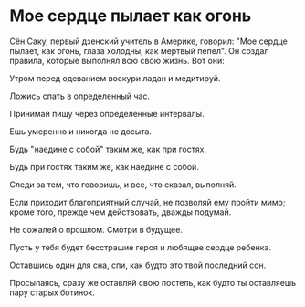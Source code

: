 # Мое сердце пылает как огонь

Сён Саку, первый дзенский учитель в Америке, говорил: "Мое сердце пылает, как огонь, глаза холодны, как мертвый пепел". Он создал правила, которые выполнял всю свою жизнь. Вот они:

Утром перед одеванием воскури ладан и медитируй.

Ложись спать в определенный час.

Принимай пищу через определенные интервалы.

Ешь умеренно и никогда не досыта.

Будь "наедине с собой" таким же, как при гостях.

Будь при гостях таким же, как наедине с собой.

Следи за тем, что говоришь, и все, что сказал, выполняй.

Если приходит благоприятный случай, не позволяй ему пройти мимо; кроме того, прежде чем действовать, дважды подумай.

Не сожалей о прошлом. Смотри в будущее.

Пусть у тебя будет бесстрашие героя и любящее сердце ребенка.

Оставшись один для сна, спи, как будто это твой последний сон.

Просыпаясь, сразу же оставляй свою постель, как будто ты оставляешь пару старых ботинок.
